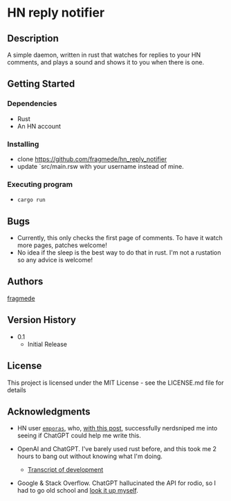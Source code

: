 # HN reply notifier

## Description

A simple daemon, written in rust that watches for replies to your HN comments,
and plays a sound and shows it to you when there is one.

## Getting Started

### Dependencies
* Rust
* An HN account

### Installing
* clone https://github.com/fragmede/hn_reply_notifier
* update `src/main.rsw with your username instead of mine.

### Executing program
* `cargo run`

## Bugs
* Currently, this only checks the first page of comments. To have it watch more pages,
patches welcome!
* No idea if the sleep is the best way to do that in rust. I'm not a rustation so any advice is welcome!

## Authors

[fragmede](github.com/fragmede)

## Version History

* 0.1
    * Initial Release

## License

This project is licensed under the MIT License - see the LICENSE.md file for details

## Acknowledgments

* HN user [`emporas`](https://news.ycombinator.com/user?id=emporas), who, [with this post](https://news.ycombinator.com/item?id=37694270), successfully nerdsniped me
into seeing if ChatGPT could help me write this.

* OpenAI and ChatGPT. I've barely used rust before, and this took me 2 hours to
bang out without knowing what I'm doing.

  * [Transcript of development](https://chat.openai.com/share/646e8440-f566-45ea-9c31-2c43d88b8ab0)

* Google & Stack Overflow. ChatGPT hallucinated the API for rodio, so I had to go old school and [look it up myself](https://stackoverflow.com/questions/74022642/why-cant-rodio-find-my-default-output-device).

